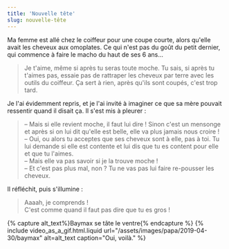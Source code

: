 ```yaml
---
title: 'Nouvelle tête'
slug: nouvelle-tête
---
```


Ma femme est allé chez le coiffeur pour une coupe courte, alors qu'elle avait les cheveux aux omoplates. Ce qui n'est pas du goût du petit dernier, qui commence à faire le macho du haut de ses 6 ans…

<!-- more -->

> Je t'aime, même si après tu seras toute moche. Tu sais, si après tu t'aimes pas, essaie pas de rattraper les cheveux par terre avec les outils du coiffeur. Ça sert à rien, après qu'ils sont coupés, c'est trop tard.

Je l'ai évidemment repris, et je l'ai invité à imaginer ce que sa mère pouvait ressentir quand il disait ça. Il s'est mis à pleurer :

> – Mais si elle revient moche, il faut lui dire ! Sinon c'est un mensonge et après si on lui dit qu'elle est belle, elle va plus jamais nous croire !  
> – Oui, ou alors tu acceptes que ses cheveux sont à elle, pas à toi. Tu lui demande si elle est contente et lui dis que tu es content pour elle et que tu l'aimes.  
> – Mais elle va pas savoir si je la trouve moche !  
> – Et c'est pas plus mal, non ? Tu ne vas pas lui faire re-pousser les cheveux.

Il réfléchit, puis s'illumine :

> Aaaah, je comprends !  
> C'est comme quand il faut pas dire que tu es gros !

{% capture alt_text%}Baymax se tâte le ventre{% endcapture %} {% include video_as_a_gif.html.liquid
url="/assets/images/papa/2019-04-30/baymax"
alt=alt_text
caption="Oui, voilà."
%}
